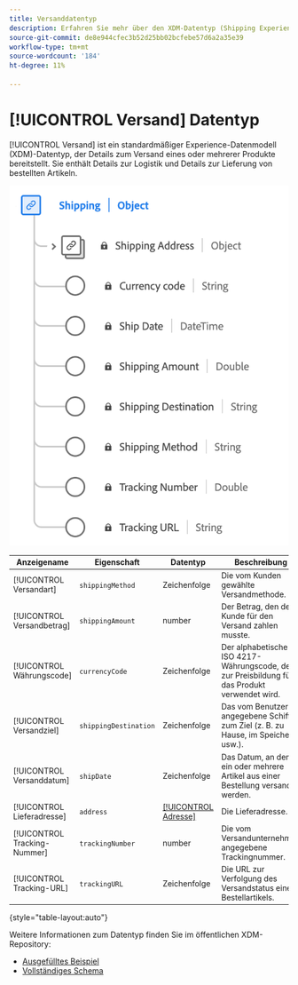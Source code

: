 ```yaml
---
title: Versanddatentyp
description: Erfahren Sie mehr über den XDM-Datentyp (Shipping Experience Data Model).
source-git-commit: de8e944cfec3b52d25bb02bcfebe57d6a2a35e39
workflow-type: tm+mt
source-wordcount: '184'
ht-degree: 11%

---
```


# [!UICONTROL Versand] Datentyp

[!UICONTROL Versand] ist ein standardmäßiger Experience-Datenmodell (XDM)-Datentyp, der Details zum Versand eines oder mehrerer Produkte bereitstellt. Sie enthält Details zur Logistik und Details zur Lieferung von bestellten Artikeln.


![Ein Diagramm des [!UICONTROL Versand] Datentyp.](../images/data-types/shipping.png)

| Anzeigename | Eigenschaft | Datentyp | Beschreibung |
|----------------------|-----------------------|-----------|------------------------------------------------------|
| [!UICONTROL Versandart] | `shippingMethod` | Zeichenfolge | Die vom Kunden gewählte Versandmethode. |
| [!UICONTROL Versandbetrag] | `shippingAmount` | number | Der Betrag, den der Kunde für den Versand zahlen musste. |
| [!UICONTROL Währungscode] | `currencyCode` | Zeichenfolge | Der alphabetische ISO 4217-Währungscode, der zur Preisbildung für das Produkt verwendet wird. |
| [!UICONTROL Versandziel] | `shippingDestination` | Zeichenfolge | Das vom Benutzer angegebene Schiff zum Ziel (z. B. zu Hause, im Speicher usw.). |
| [!UICONTROL Versanddatum] | `shipDate` | Zeichenfolge | Das Datum, an dem ein oder mehrere Artikel aus einer Bestellung versandt werden. |
| [!UICONTROL Lieferadresse] | `address` | [[!UICONTROL Adresse]](./address.md) | Die Lieferadresse. |
| [!UICONTROL Tracking-Nummer] | `trackingNumber` | number | Die vom Versandunternehmen angegebene Trackingnummer. |
| [!UICONTROL Tracking-URL] | `trackingURL` | Zeichenfolge | Die URL zur Verfolgung des Versandstatus eines Bestellartikels. |

{style="table-layout:auto"}

Weitere Informationen zum Datentyp finden Sie im öffentlichen XDM-Repository:

* [Ausgefülltes Beispiel](https://github.com/adobe/xdm/blob/master/components/datatypes/shipping.example.1.json)
* [Vollständiges Schema](https://github.com/adobe/xdm/blob/master/components/datatypes/shipping.schema.json)
